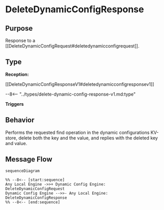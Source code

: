 <div class="message" markdown>


# DeleteDynamicConfigResponse

## Purpose

<!-- --8<-- [start:purpose] -->
Response to a [[DeleteDynamicConfigRequest#deletedynamicconfigrequest]].
<!-- --8<-- [end:purpose] -->

## Type

<!-- --8<-- [start:type] -->
**Reception:**

[[DeleteDynamicConfigResponseV1#deletedynamicconfigresponsev1]]

--8<-- "../types/delete-dynamic-config-response-v1.md:type"

**Triggers**


<!-- --8<-- [end:type] -->

## Behavior

<!-- --8<-- [start:behavior] -->
Performs the requested find operation in the dynamic configurations KV-store,
delete both the key and the value, and replies with the deleted key and value.
<!-- --8<-- [end:behavior] -->


## Message Flow

<!-- --8<-- [start:messages] -->
```mermaid
sequenceDiagram

%% --8<-- [start:sequence]
Any Local Engine ->>+ Dynamic Config Engine: DeleteDynamicConfigRequest
Dynamic Config Engine -->>- Any Local Engine: DeleteDynamicConfigResponse
%% --8<-- [end:sequence]
```

<!-- --8<-- [end:messages] -->

</div>
